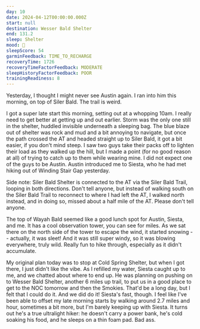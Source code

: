 ```yaml
---
day: 10
date: 2024-04-12T00:00:00.000Z
start: null
destination: Wesser Bald Shelter
end: 131.2
sleep: Shelter
mood: 🙂
sleepScore: 54
garminFeedback: TIME_TO_RECHARGE
recoveryTime: 1726
recoveryTimeFactorFeedback: MODERATE
sleepHistoryFactorFeedback: POOR
trainingReadiness: 8
---
```

Yesterday, I thought I might never see Austin again. I ran into him this morning, on top of Siler Bald. The trail is weird.

I got a super late start this morning, setting out at a whopping 10am. I really need to get better at getting up and out earlier. Storm was the only one still in the shelter, huddled invisible underneath a sleeping bag. The blue blaze out of shelter was rock and mud and a bit annoying to navigate, but once the path crossed the AT and headed straight up to Siler Bald, it got a bit easier, if you don't mind steep. I saw two guys take their packs off to lighten their load as they walked up the hill, but I made a point (for no good reason at all) of trying to catch up to them while wearing mine. I did not expect one of the guys to be Austin. Austin introduced me to Siesta, who he had met hiking out of Winding Stair Gap yesterday.

Side note: Siler Bald Shelter is connected to the AT via the Siler Bald Trail, looping in both directions. Don't tell anyone, but instead of walking south on the Siler Bald Trail to reconnect to where I had left the AT, I walked north instead, and in doing so, missed about a half mile of the AT. Please don't tell anyone.

The top of Wayah Bald seemed like a good lunch spot for Austin, Siesta, and me. It has a cool observation tower, you can see for miles. As we sat there on the north side of the tower to escape the wind, it started snowing -- actually, it was sleet! And it was still super windy, so it was blowing everywhere, truly wild. Really fun to hike through, especially as it didn't accumulate.

My original plan today was to stop at Cold Spring Shelter, but when I got there, I just didn't like the vibe. As I refilled my water, Siesta caught up to me, and we chatted about where to end up. He was planning on pushing on to Wesser Bald Shelter, another 6 miles up trail, to put us in a good place to get to the NOC tomorrow and then the Smokies. That'd be a long day, but I felt that I could do it. And we did do it! Siesta's fast, though. I feel like I've been able to offset my late morning starts by walking around 2.7 miles and hour, sometimes a bit more, but I'm barely keeping up with Siesta. It turns out he's a true ultralight hiker: he doesn't carry a power bank, he's cold soaking his food, and he sleeps on a thin foam pad. Bad ass.
